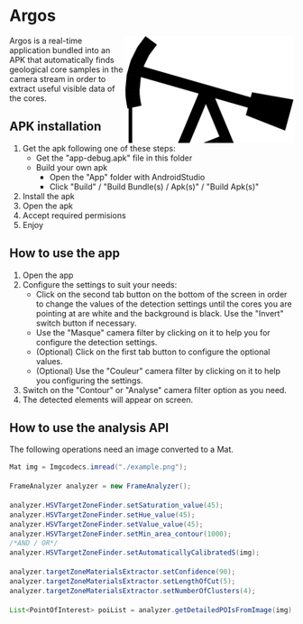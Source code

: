 # Argos

<img src="./logo.png" align="right" alt="Logo" margin="auto" width="300px">

Argos is a real-time application bundled into an APK that automatically finds geological core samples in the camera stream in order to extract useful visible data of the cores.

## APK installation

1. Get the apk following one of these steps:
    - Get the "app-debug.apk" file in this folder
    - Build your own apk
        - Open the "App" folder with AndroidStudio
        - Click "Build" / "Build Bundle(s) / Apk(s)" / "Build Apk(s)"
3. Install the apk
4. Open the apk
5. Accept required permisions
6. Enjoy


## How to use the app

1. Open the app
2. Configure the settings to suit your needs:
    - Click on the second tab button on the bottom of the screen in order to change the values of the detection settings until the cores you are pointing at are white and the background is black. Use the "Invert" switch button if necessary.
    - Use the "Masque" camera filter by clicking on it to help you for configure the detection settings.
    - (Optional) Click on the first tab button to configure the optional values.
    - (Optional) Use the "Couleur" camera filter by clicking on it to help you configuring the settings.
3. Switch on the "Contour" or "Analyse" camera filter option as you need.
4. The detected elements will appear on screen.

## How to use the analysis API

The following operations need an image converted to a Mat.
```java
Mat img = Imgcodecs.imread("./example.png");

FrameAnalyzer analyzer = new FrameAnalyzer();

analyzer.HSVTargetZoneFinder.setSaturation_value(45);
analyzer.HSVTargetZoneFinder.setHue_value(45);
analyzer.HSVTargetZoneFinder.setValue_value(45);
analyzer.HSVTargetZoneFinder.setMin_area_contour(1000);
/*AND / OR*/
analyzer.HSVTargetZoneFinder.setAutomaticallyCalibratedS(img);

analyzer.targetZoneMaterialsExtractor.setConfidence(90);
analyzer.targetZoneMaterialsExtractor.setLengthOfCut(5);
analyzer.targetZoneMaterialsExtractor.setNumberOfClusters(4);

List<PointOfInterest> poiList = analyzer.getDetailedPOIsFromImage(img);
```
